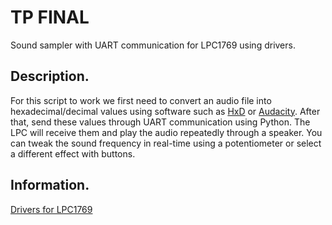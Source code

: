 # TP FINAL

Sound sampler with UART communication for LPC1769 using drivers.

## Description.

For this script to work we first need to convert an audio file into hexadecimal/decimal values using software such as [HxD](https://mh-nexus.de/en/hxd/) or [Audacity](https://www.audacityteam.org/). After that, send these values through UART communication using Python. The LPC will receive them and play the audio repeatedly through a speaker. You can tweak the sound frequency in real-time using a potentiometer or select a different effect with buttons.

## Information.
[Drivers for LPC1769](https://gitlab.com/GabrielEValenzuela/electronicadigital_iii)

